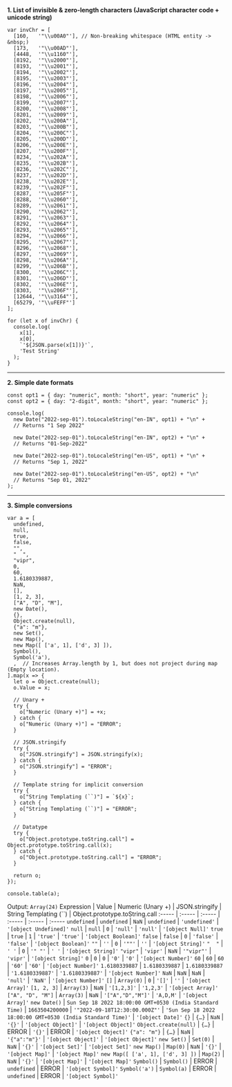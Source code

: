 **1. List of invisible & zero-length characters (JavaScript character code + unicode string)**
```JS
var invChr = [
  [160,   '"\\u00A0"'], // Non-breaking whitespace (HTML entity -> &nbsp;)
  [173,   '"\\u00AD"'],
  [4448,  '"\\u1160"'],
  [8192,  '"\\u2000"'],
  [8193,  '"\\u2001"'],
  [8194,  '"\\u2002"'],
  [8195,  '"\\u2003"'],
  [8196,  '"\\u2004"'],
  [8197,  '"\\u2005"'],
  [8198,  '"\\u2006"'],
  [8199,  '"\\u2007"'],
  [8200,  '"\\u2008"'],
  [8201,  '"\\u2009"'],
  [8202,  '"\\u200A"'],
  [8203,  '"\\u200B"'],
  [8204,  '"\\u200C"'],
  [8205,  '"\\u200D"'],
  [8206,  '"\\u200E"'],
  [8207,  '"\\u200F"'],
  [8234,  '"\\u202A"'],
  [8235,  '"\\u202B"'],
  [8236,  '"\\u202C"'],
  [8237,  '"\\u202D"'],
  [8238,  '"\\u202E"'],
  [8239,  '"\\u202F"'],
  [8287,  '"\\u205F"'],
  [8288,  '"\\u2060"'],
  [8289,  '"\\u2061"'],
  [8290,  '"\\u2062"'],
  [8291,  '"\\u2063"'],
  [8292,  '"\\u2064"'],
  [8293,  '"\\u2065"'],
  [8294,  '"\\u2066"'],
  [8295,  '"\\u2067"'],
  [8296,  '"\\u2068"'],
  [8297,  '"\\u2069"'],
  [8298,  '"\\u206A"'],
  [8299,  '"\\u206B"'],
  [8300,  '"\\u206C"'],
  [8301,  '"\\u206D"'],
  [8302,  '"\\u206E"'],
  [8303,  '"\\u206F"'],
  [12644, '"\\u3164"'],
  [65279, '"\\uFEFF"']
];

for (let x of invChr) {
  console.log(
    x[1],
    x[0],
    `'${JSON.parse(x[1])}'`,
    'Test String'
  );
}
```

------

**2. Simple date formats**
```JS
const opt1 = { day: "numeric", month: "short", year: "numeric" };
const opt2 = { day: "2-digit", month: "short", year: "numeric" };

console.log(
  new Date("2022-sep-01").toLocaleString("en-IN", opt1) + "\n" +
  // Returns "1 Sep 2022"

  new Date("2022-sep-01").toLocaleString("en-IN", opt2) + "\n" +
  // Returns "01-Sep-2022"

  new Date("2022-sep-01").toLocaleString("en-US", opt1) + "\n" +
  // Returns "Sep 1, 2022"

  new Date("2022-sep-01").toLocaleString("en-US", opt2) + "\n"
  // Returns "Sep 01, 2022"
);
```

------

**3. Simple conversions**
```JS
var a = [
  undefined,
  null,
  true,
  false,
  "",
  "  ",
  "vipr",
  0,
  60,
  1.6180339887,
  NaN,
  [],
  [1, 2, 3],
  ["A", "D", "M"],
  new Date(),
  {},
  Object.create(null),
  {"a": "m"},
  new Set(),
  new Map(),
  new Map([ ['a', 1], ['d', 3] ]),
  Symbol(),
  Symbol('a'),
  ,  // Increases Array.length by 1, but does not project during map (Empty location).
].map(x => {
  let o = Object.create(null);
  o.Value = x;

  // Unary +
  try {
    o["Numeric (Unary +)"] = +x;
  } catch {
    o["Numeric (Unary +)"] = "ERROR";
  }

  // JSON.stringify
  try {
    o["JSON.stringify"] = JSON.stringify(x);
  } catch {
    o["JSON.stringify"] = "ERROR";
  }

  // Template string for implicit conversion
  try {
    o["String Templating (``)"] = `${x}`;
  } catch {
    o["String Templating (``)"] = "ERROR";
  }

  // Datatype
  try {
    o["Object.prototype.toString.call"] = Object.prototype.toString.call(x);
  } catch {
    o["Object.prototype.toString.call"] = "ERROR";
  }

  return o;
});

console.table(a);
```

Output: `Array(24)`
Expression            | Value          | Numeric (Unary +) | JSON.stringify    | String Templating (\`\`)   | Object.prototype.toString.call
:-----                | :-----         | :-----            | :-----            | :-----              | :-----
`undefined`           | `undefined`    | `NaN`             | `undefined`       | `'undefined'`       |   `'[object Undefined]'`
`null`                | `null`         | `0`               | `'null'`          | `'null'`            |   `'[object Null]'`
`true`                | `true`         | `1`               | `'true'`          | `'true'`            |   `'[object Boolean]'`
`false`               | `false`        | `0`               | `'false'`         | `'false'`           |   `'[object Boolean]'`
`""`                  | `''`           | `0`               | `'""'`            | `''`                |   `'[object String]'`
`"  "`                | `' '`          | `0`               | `'" "'`           | `' '`               |   `'[object String]'`
`"vipr"`              | `'vipr'`       | `NaN`             | `'"vipr"'`        | `'vipr'`            |   `'[object String]'`
`0`                   | `0`            | `0`               | `'0'`             | `'0'`               |   `'[object Number]'`
`60`                  | `60`           | `60`              | `'60'`            | `'60'`              |   `'[object Number]'`
`1.6180339887`        | `1.6180339887` | `1.6180339887`    | `'1.6180339887'`  | `'1.6180339887'`    |   `'[object Number]'`
`NaN`                 | `NaN`          | `NaN`             | `'null'`          | `'NaN'`             |   `'[object Number]'`
`[]`                  | `Array(0)`     | `0`               | `'[]'`            | `''`                |   `'[object Array]'`
`[1, 2, 3]`           | `Array(3)`     | `NaN`             | `'[1,2,3]'`       | `'1,2,3'`           |   `'[object Array]'`
`["A", "D", "M"]`     | `Array(3)`     | `NaN`             | `'["A","D","M"]'` | `'A,D,M'`           |   `'[object Array]'`
`new Date()`          | `Sun Sep 18 2022 18:00:00 GMT+0530 (India Standard Time)` | `1663504200000` | `'"2022-09-18T12:30:00.000Z"'` | `'Sun Sep 18 2022 18:00:00 GMT+0530 (India Standard Time)'` | `'[object Date]'`
`{}`                  | `{…}`          | `NaN`             | `'{}'`            | `'[object Object]'` |   `'[object Object]'`
`Object.create(null)` | `{…}`          | ERROR             | `'{}'`            | ERROR               |   `'[object Object]'`
`{"a": "m"}`          | `{…}`          | `NaN`             | `'{"a":"m"}'`     | `'[object Object]'` |   `'[object Object]'`
`new Set()`           | `Set(0)`       | `NaN`             | `'{}'`            | `'[object Set]'`    |   `'[object Set]'`
`new Map()`           | `Map(0)`       | `NaN`             | `'{}'`            | `'[object Map]'`    |   `'[object Map]'`
`new Map([ ['a', 1], ['d', 3] ])` | `Map(2)` | `NaN` | `'{}'` | `'[object Map]'` | `'[object Map]'`
`Symbol()`            | `Symbol()`     | ERROR             | `undefined`       | ERROR               |   `'[object Symbol]'`
`Symbol('a')`         | `Symbol(a)`    | ERROR             | `undefined`       | ERROR               |   `'[object Symbol]'`
